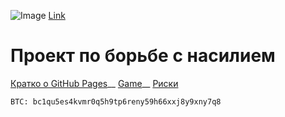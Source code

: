 ![Image](https://static.wixstatic.com/media/7ac599_10e3d91fb1e3408fa7bf4b03f28670ce~mv2.jpg/v1/fill/w_764,h_764,al_c,q_85,usm_0.66_1.00_0.01/7ac599_10e3d91fb1e3408fa7bf4b03f28670ce~mv2.webp)
[Link](https://www.avogado6.com/diary2020?lightbox=dataItem-kgyq2h465)

# Проект по борьбе с насилием
[Кратко о GitHub Pages](https://poolsar42.github.io/non-violent/pages)__
[Game](https://poolsar42.github.io/non-violent/game)__
[Риски](https://poolsar42.github.io/non-violent/fear)

```
BTC: bc1qu5es4kvmr0q5h9tp6reny59h66xxj8y9xny7q8
```

